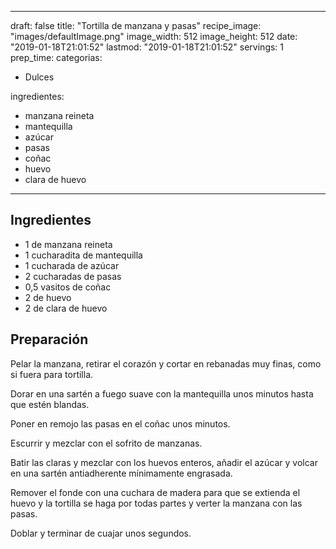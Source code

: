 
---
draft: false
title: "Tortilla de manzana y pasas"
recipe_image: "images/defaultImage.png"
image_width: 512
image_height: 512
date: "2019-01-18T21:01:52"
lastmod: "2019-01-18T21:01:52"
servings: 1
prep_time: 
categorias:
  - Dulces

ingredientes:
  - manzana reineta
  - mantequilla
  - azúcar
  - pasas
  - coñac
  - huevo
  - clara de huevo
---

## Ingredientes
- 1  de manzana reineta
- 1 cucharadita de mantequilla
- 1 cucharada de azúcar
- 2 cucharadas de pasas
- 0,5 vasitos de coñac
- 2  de huevo
- 2  de clara de huevo

## Preparación
Pelar la manzana, retirar el corazón y cortar en rebanadas muy finas, como si fuera para tortilla.

Dorar en una sartén a fuego suave con la mantequilla unos minutos hasta que estén blandas.

Poner en remojo las pasas en el coñac unos minutos.

Escurrir y mezclar con el sofrito de manzanas.

Batir las claras y mezclar con los huevos enteros, añadir el azúcar y volcar en una sartén antiadherente mínimamente engrasada.

Remover el fonde con una cuchara de madera para que se extienda el huevo y la tortilla se haga por todas partes y verter la manzana con las pasas.

Doblar y terminar de cuajar unos segundos.


